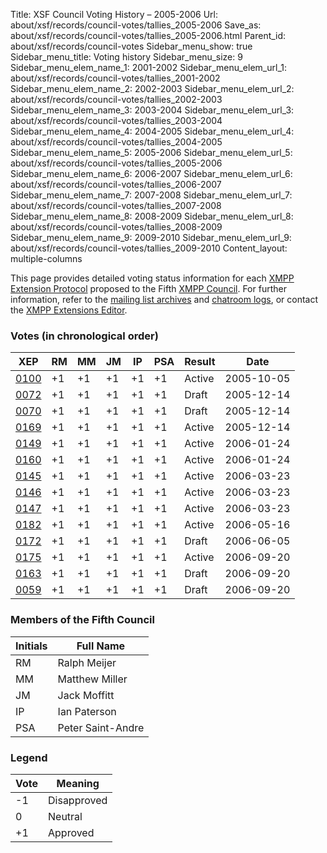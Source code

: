 Title: XSF Council Voting History – 2005-2006
Url: about/xsf/records/council-votes/tallies_2005-2006
Save_as: about/xsf/records/council-votes/tallies_2005-2006.html
Parent_id: about/xsf/records/council-votes
Sidebar_menu_show: true
Sidebar_menu_title: Voting history
Sidebar_menu_size: 9
Sidebar_menu_elem_name_1: 2001-2002
Sidebar_menu_elem_url_1: about/xsf/records/council-votes/tallies_2001-2002
Sidebar_menu_elem_name_2: 2002-2003
Sidebar_menu_elem_url_2: about/xsf/records/council-votes/tallies_2002-2003
Sidebar_menu_elem_name_3: 2003-2004
Sidebar_menu_elem_url_3: about/xsf/records/council-votes/tallies_2003-2004
Sidebar_menu_elem_name_4: 2004-2005
Sidebar_menu_elem_url_4: about/xsf/records/council-votes/tallies_2004-2005
Sidebar_menu_elem_name_5: 2005-2006
Sidebar_menu_elem_url_5: about/xsf/records/council-votes/tallies_2005-2006
Sidebar_menu_elem_name_6: 2006-2007
Sidebar_menu_elem_url_6: about/xsf/records/council-votes/tallies_2006-2007
Sidebar_menu_elem_name_7: 2007-2008
Sidebar_menu_elem_url_7: about/xsf/records/council-votes/tallies_2007-2008
Sidebar_menu_elem_name_8: 2008-2009
Sidebar_menu_elem_url_8: about/xsf/records/council-votes/tallies_2008-2009
Sidebar_menu_elem_name_9: 2009-2010
Sidebar_menu_elem_url_9: about/xsf/records/council-votes/tallies_2009-2010
Content_layout: multiple-columns

This page provides detailed voting status information for each [XMPP Extension Protocol] proposed to the Fifth [XMPP Council](2005-2006). For further information, refer to the [mailing list archives] and [chatroom logs], or contact the [XMPP Extensions Editor].

### Votes (in chronological order)

| XEP    | RM  | MM  | JM  | IP  | PSA | Result | Date       |
|--------|-----|-----|-----|-----|-----|--------|------------|
| [0100] | +1  | +1  | +1  | +1  | +1  | Active | 2005-10-05 |
| [0072] | +1  | +1  | +1  | +1  | +1  | Draft  | 2005-12-14 |
| [0070] | +1  | +1  | +1  | +1  | +1  | Draft  | 2005-12-14 |
| [0169] | +1  | +1  | +1  | +1  | +1  | Active | 2005-12-14 |
| [0149] | +1  | +1  | +1  | +1  | +1  | Active | 2006-01-24 |
| [0160] | +1  | +1  | +1  | +1  | +1  | Active | 2006-01-24 |
| [0145] | +1  | +1  | +1  | +1  | +1  | Active | 2006-03-23 |
| [0146] | +1  | +1  | +1  | +1  | +1  | Active | 2006-03-23 |
| [0147] | +1  | +1  | +1  | +1  | +1  | Active | 2006-03-23 |
| [0182] | +1  | +1  | +1  | +1  | +1  | Active | 2006-05-16 |
| [0172] | +1  | +1  | +1  | +1  | +1  | Draft  | 2006-06-05 |
| [0175] | +1  | +1  | +1  | +1  | +1  | Active | 2006-09-20 |
| [0163] | +1  | +1  | +1  | +1  | +1  | Draft  | 2006-09-20 |
| [0059] | +1  | +1  | +1  | +1  | +1  | Draft  | 2006-09-20 |

### Members of the Fifth Council

| Initials | Full Name         |
|----------|-------------------|
| RM       | Ralph Meijer      |
| MM       | Matthew Miller    |
| JM       | Jack Moffitt      |
| IP       | Ian Paterson      |
| PSA      | Peter Saint-Andre |

### Legend

| Vote | Meaning      |
|------|--------------|
| -1   | Disapproved  |
| 0    | Neutral      |
| +1   | Approved     |

  [XMPP Extension Protocol]: /extensions/
  [XMPP Council]: /council/
  [mailing list archives]: https://mail.jabber.org/pipermail/council/
  [chatroom logs]: http://logs.jabber.org/council@conference.jabber.org/
  [XMPP Extensions Editor]: /extensions/editor.shtml  
  [0072]: /extensions/xep-0072.html
  [0070]: /extensions/xep-0070.html
  [0100]: /extensions/xep-0100.html
  [0169]: /extensions/xep-0169.html
  [0149]: /extensions/xep-0149.html
  [0160]: /extensions/xep-0160.html
  [0145]: /extensions/xep-0145.html
  [0146]: /extensions/xep-0146.html
  [0147]: /extensions/xep-0147.html
  [0182]: /extensions/xep-0182.html
  [0172]: /extensions/xep-0172.html
  [0175]: /extensions/xep-0175.html
  [0163]: /extensions/xep-0163.html
  [0059]: /extensions/xep-0059.html